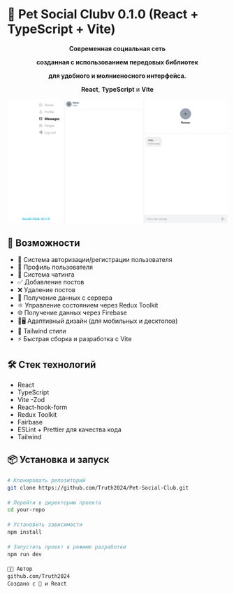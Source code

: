 # 👥 Pet Social Clubv 0.1.0 (React + TypeScript + Vite)

<div align="center">

  <p><strong>Современная социальная сеть</strong></p>
  <p><strong>созданная с использованием передовых библиотек</strong></p>
  <p><strong>для удобного и молниеносного интерфейса.</strong></p>
  <p><strong>React</strong>, <strong>TypeScript</strong> и <strong>Vite</strong></p>
  <img src="https://raw.githubusercontent.com/Truth2024/Pet-Social-Club/main/src/assets/page.png" alt="Скриншот Pet Social Club" width="600"/>
</div>

## 🚀 Возможности

- 🔐 Система авторизации/регистрации пользователя
- 👤 Профиль пользователя
- 💬 Система чатинга
- ✅ Добавление постов
- ❌ Удаление постов
- 💾 Получение данных с сервера
- ⚛️ Управление состоянием через Redux Toolkit
- 🌐 Получение данных через Firebase
- 📲🖥️ Адаптивный дизайн (для мобильных и десктопов)
- 🎨 Tailwind стили
- ⚡ Быстрая сборка и разработка с Vite

## 🛠️ Стек технологий

- React
- TypeScript
- Vite
  -Zod
- React-hook-form
- Redux Toolkit
- Fairbase
- ESLint + Prettier для качества кода
- Tailwind

## 📦 Установка и запуск

```bash
# Клонировать репозиторий
git clone https://github.com/Truth2024/Pet-Social-Club.git

# Перейти в директорию проекта
cd your-repo

# Установить зависимости
npm install

# Запустить проект в режиме разработки
npm run dev

🧑‍💻 Автор
github.com/Truth2024
Создано с 💙 и React
```

